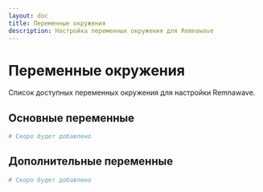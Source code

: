 ```yaml
---
layout: doc
title: Переменные окружения
description: Настройка переменных окружения для Remnawave
---
```


# Переменные окружения

Список доступных переменных окружения для настройки Remnawave.

## Основные переменные

```bash
# Скоро будет добавлено
```

## Дополнительные переменные

```bash
# Скоро будет добавлено
``` 